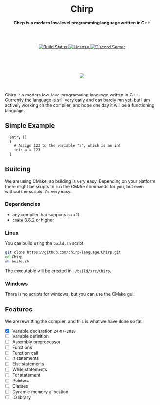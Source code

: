 <h1 align = 'center'>Chirp</h1>

<div align = 'center'>
  <strong>Chirp is a modern low-level programming language written in C++</strong>

  <br><br>

  <!-- Source for new image: https://shields.io/category/build -->
  <a href = 'https://travis-ci.org/binkiklou/Chirp'>
    <img src = 'https://img.shields.io/travis/binkiklou/Chirp/master.svg?style=for-the-badge' alt = 'Build Status' />
  </a>

  <a href = 'https://github.com/binkiklou/Chirp/blob/master/LICENSE'>
    <img src = 'https://img.shields.io/github/license/binkiklou/Chirp.svg?style=for-the-badge' alt = 'License' />
  </a>

  <a href = 'https://discord.gg/8EeVJaS'>
    <img src = 'http://munchii.me/Images/ChirpDiscord.svg' alt = 'Discord Server' />
  </a>
</div>

<br><br><br>

<p align = 'center'>
  <img src = 'https://camo.githubusercontent.com/641f171b8217bb22d5951086a25c7c7a037a106c/68747470733a2f2f63646e2e646973636f72646170702e636f6d2f6174746163686d656e74732f3530363135323839363631383935343831322f3538323035313338303737373435313534312f4368697270536d616c6c49636f6e2e706e67'>
</p>

<br>

Chirp is a modern low-level programming language written in C++. Currently the language is still very early and can barely run yet, but I am actively working on the compiler, and hope one day it will be a functioning language.

## Simple Example

```chirp
  entry ()
  {
    # Assign 123 to the variable "a", which is an int
    int: a = 123
  }
```

## Building

We are using CMake, so building is very easy. Depending on your platform there might be scripts to run the CMake commands for you, but even without the scripts it's very easy.

### Dependencies

- any compiler that supports c++11
- ``cmake`` 3.8.2 or higher

### Linux

You can build using the ``build.sh`` script

```bash
git clone https://github.com/chirp-language/Chirp.git
cd Chirp
sh build.sh
```

The executable will be created in ``./build/src/Chirp``.

### Windows

There is no scripts for windows, but you can use the CMake gui.

## Features

We are rewritting the compiler, and this is what we have done so far:

- [x] Variable declaration ``24-07-2019``
- [ ] Variable definition
- [ ] Assembly preprocessor
- [ ] Functions
- [ ] Function call
- [ ] If statements
- [ ] Else statements
- [ ] While statements
- [ ] For statement
- [ ] Pointers
- [ ] Classes
- [ ] Dynamic memory allocation
- [ ] IO library
